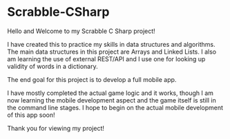 # Scrabble-CSharp

Hello and Welcome to my Scrabble C Sharp project!

I have created this to practice my skills in data structures and algorithms. The main data structures in this project are Arrays and Linked Lists.
I also am learning the use of external REST/API and I use one for looking up validity of words in a dictionary.

The end goal for this project is to develop a full mobile app. 

I have mostly completed the actual game logic and it works, though I am now learning the mobile development aspect and the game itself is still in the command line stages.
I hope to begin on the actual mobile development of this app soon!

Thank you for viewing my project!
